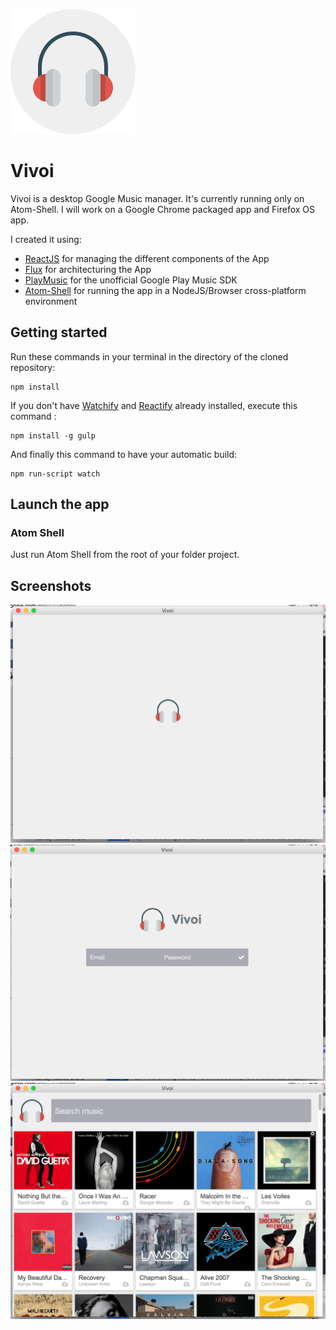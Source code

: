 ![logo](logo.svg)
# Vivoi

Vivoi is a desktop Google Music manager. It's currently running only on Atom-Shell. I will work on a Google Chrome packaged app and Firefox OS app.

I created it using:

- [ReactJS](http://facebook.github.io/react/) for managing the different components of the App
- [Flux](http://facebook.github.io/flux/) for architecturing the App
- [PlayMusic](https://github.com/jamon/playmusic) for the unofficial Google Play Music SDK
- [Atom-Shell](https://github.com/atom/atom-shell) for running the app in a NodeJS/Browser cross-platform environment

## Getting started
Run these commands in your terminal in the directory of the cloned repository:

```
npm install
```

If you don't have [Watchify](https://github.com/substack/watchify) and [Reactify](https://github.com/andreypopp/reactify) already installed, execute this command :
```
npm install -g gulp
```

And finally this command to have your automatic build:
```
npm run-script watch
```


## Launch the app

### Atom Shell
Just run Atom Shell from the root of your folder project.


## Screenshots
![screenshot1](screenshots/screenshot1.png)
![screenshot2](screenshots/screenshot2.png)
![screenshot3](screenshots/screenshot3.png)